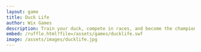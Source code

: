 ```yaml
---
layout: game
title: Duck Life
author: Wix Games
description: Train your duck, compete in races, and become the champion in Duck Life!
embed: /ruffle.html?file=/assets/games/ducklife.swf
image: /assets/images/ducklife.jpg
---
```

